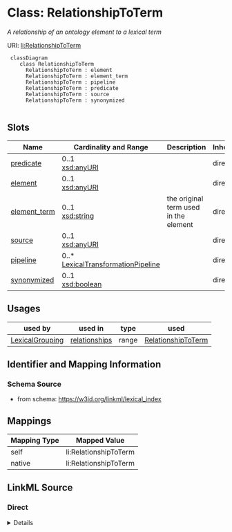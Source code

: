 # Class: RelationshipToTerm
_A relationship of an ontology element to a lexical term_




URI: [li:RelationshipToTerm](https://w3id.org/linkml/lexical_index/RelationshipToTerm)



```{mermaid}
 classDiagram
    class RelationshipToTerm
      RelationshipToTerm : element
      RelationshipToTerm : element_term
      RelationshipToTerm : pipeline
      RelationshipToTerm : predicate
      RelationshipToTerm : source
      RelationshipToTerm : synonymized
      
```




<!-- no inheritance hierarchy -->


## Slots

| Name | Cardinality and Range | Description | Inheritance |
| ---  | --- | --- | --- |
| [predicate](predicate.md) | 0..1 <br/> [xsd:anyURI](http://www.w3.org/2001/XMLSchema#anyURI) |  | direct |
| [element](element.md) | 0..1 <br/> [xsd:anyURI](http://www.w3.org/2001/XMLSchema#anyURI) |  | direct |
| [element_term](element_term.md) | 0..1 <br/> [xsd:string](http://www.w3.org/2001/XMLSchema#string) | the original term used in the element | direct |
| [source](source.md) | 0..1 <br/> [xsd:anyURI](http://www.w3.org/2001/XMLSchema#anyURI) |  | direct |
| [pipeline](pipeline.md) | 0..* <br/> [LexicalTransformationPipeline](LexicalTransformationPipeline.md) |  | direct |
| [synonymized](synonymized.md) | 0..1 <br/> [xsd:boolean](http://www.w3.org/2001/XMLSchema#boolean) |  | direct |





## Usages

| used by | used in | type | used |
| ---  | --- | --- | --- |
| [LexicalGrouping](LexicalGrouping.md) | [relationships](relationships.md) | range | [RelationshipToTerm](RelationshipToTerm.md) |






## Identifier and Mapping Information







### Schema Source


* from schema: https://w3id.org/linkml/lexical_index





## Mappings

| Mapping Type | Mapped Value |
| ---  | ---  |
| self | li:RelationshipToTerm |
| native | li:RelationshipToTerm |





## LinkML Source

<!-- TODO: investigate https://stackoverflow.com/questions/37606292/how-to-create-tabbed-code-blocks-in-mkdocs-or-sphinx -->

### Direct

<details>
```yaml
name: RelationshipToTerm
description: A relationship of an ontology element to a lexical term
from_schema: https://w3id.org/linkml/lexical_index
rank: 1000
attributes:
  predicate:
    name: predicate
    from_schema: https://w3id.org/linkml/lexical_index
    rank: 1000
    range: uriorcurie
  element:
    name: element
    from_schema: https://w3id.org/linkml/lexical_index
    rank: 1000
    range: uriorcurie
  element_term:
    name: element_term
    description: the original term used in the element
    from_schema: https://w3id.org/linkml/lexical_index
    rank: 1000
  source:
    name: source
    from_schema: https://w3id.org/linkml/lexical_index
    rank: 1000
    range: uriorcurie
  pipeline:
    name: pipeline
    from_schema: https://w3id.org/linkml/lexical_index
    rank: 1000
    multivalued: true
    range: LexicalTransformationPipeline
  synonymized:
    name: synonymized
    from_schema: https://w3id.org/linkml/lexical_index
    rank: 1000
    range: boolean

```
</details>

### Induced

<details>
```yaml
name: RelationshipToTerm
description: A relationship of an ontology element to a lexical term
from_schema: https://w3id.org/linkml/lexical_index
rank: 1000
attributes:
  predicate:
    name: predicate
    from_schema: https://w3id.org/linkml/lexical_index
    rank: 1000
    alias: predicate
    owner: RelationshipToTerm
    domain_of:
    - RelationshipToTerm
    range: uriorcurie
  element:
    name: element
    from_schema: https://w3id.org/linkml/lexical_index
    rank: 1000
    alias: element
    owner: RelationshipToTerm
    domain_of:
    - RelationshipToTerm
    range: uriorcurie
  element_term:
    name: element_term
    description: the original term used in the element
    from_schema: https://w3id.org/linkml/lexical_index
    rank: 1000
    alias: element_term
    owner: RelationshipToTerm
    domain_of:
    - RelationshipToTerm
    range: string
  source:
    name: source
    from_schema: https://w3id.org/linkml/lexical_index
    rank: 1000
    alias: source
    owner: RelationshipToTerm
    domain_of:
    - RelationshipToTerm
    range: uriorcurie
  pipeline:
    name: pipeline
    from_schema: https://w3id.org/linkml/lexical_index
    rank: 1000
    multivalued: true
    alias: pipeline
    owner: RelationshipToTerm
    domain_of:
    - RelationshipToTerm
    range: LexicalTransformationPipeline
  synonymized:
    name: synonymized
    from_schema: https://w3id.org/linkml/lexical_index
    rank: 1000
    alias: synonymized
    owner: RelationshipToTerm
    domain_of:
    - RelationshipToTerm
    range: boolean

```
</details>